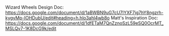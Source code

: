 Wizard Wheels Design Doc:  https://docs.google.com/document/d/1aBWBN9uG7cU7lYXF7jg7hY8ngzrh-kygyMp-IOHDubU/edit#heading=h.hlo3ahl4wb8o
Matt's Inspiration Doc: https://docs.google.com/document/d/1dfETaM7QnZznoSzL59eSQ0OcrMT_MSLQv7-1K8DcG9k/edit
